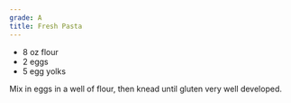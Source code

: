```yaml
---
grade: A
title: Fresh Pasta
---
```

<!-- stub -->
- 8 oz flour
- 2 eggs
- 5 egg yolks
<!-- endstub -->

Mix in eggs in a well of flour, then knead until gluten very well developed.